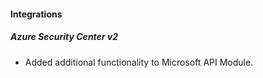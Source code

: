 
#### Integrations
##### Azure Security Center v2
- Added additional functionality to Microsoft API Module.

